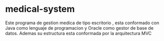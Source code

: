 # medical-system
Este programa de gestion medica de tipo escritorio , esta conformado con Java como lenguaje de programacion y Oracle como gestor de base de datos. Ademas su estructura esta conformada por la arquitectura MVC

